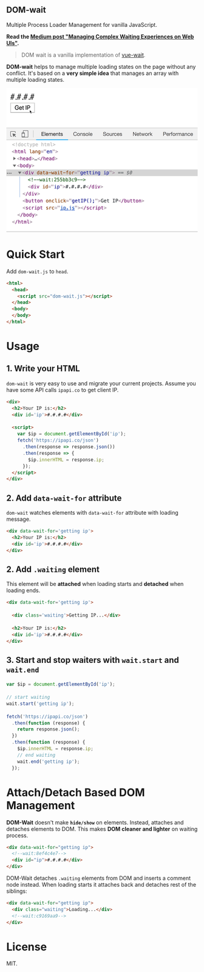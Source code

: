 ## DOM-wait

Multiple Process Loader Management for vanilla JavaScript.

**Read the [Medium post "Managing Complex Waiting Experiences on Web UIs"](https://medium.com/@fkadev/managing-complex-waiting-experiences-on-web-uis-29534d2d92a8).**

> DOM wait is a vanilla implementation of [vue-wait](https://github.com/f/vue-wait).

**DOM-wait** helps to manage multiple loading states on the page without any conflict. It's based on a **very simple idea** that manages an array with multiple loading states.

<img src="./dom-wait.gif" width="600">

# Quick Start

Add `dom-wait.js` to `head`.

```html
<html>
  <head>
    <script src="dom-wait.js"></script>
  </head>
  <body>
  </body>
</html>
```

# Usage

## 1. Write your HTML

`dom-wait` is very easy to use and migrate your current projects. Assume you have some API calls `ipapi.co` to get client IP.

```html
<div>
  <h2>Your IP is:</h2>
  <div id='ip'>#.#.#.#</div>

  <script>
    var $ip = document.getElementById('ip');
    fetch('https://ipapi.co/json')
      .then(response => response.json())
      .then(response => {
        $ip.innerHTML = response.ip;
      });
  </script>
</div>
```

## 2. Add `data-wait-for` attribute

`dom-wait` watches elements with `data-wait-for` attribute with loading message.

```html
<div data-wait-for='getting ip'>
  <h2>Your IP is:</h2>
  <div id='ip'>#.#.#.#</div>
</div>
```

## 2. Add `.waiting` element

This element will be **attached** when loading starts and **detached** when loading ends.

```html
<div data-wait-for='getting ip'>

  <div class='waiting'>Getting IP...</div>

  <h2>Your IP is:</h2>
  <div id='ip'>#.#.#.#</div>
</div>
```

## 3. Start and stop waiters with `wait.start` and `wait.end`

```js
var $ip = document.getElementById('ip');

// start waiting
wait.start('getting ip');

fetch('https://ipapi.co/json')
  .then(function (response) {
    return response.json();
  })
  .then(function (response) {
    $ip.innerHTML = response.ip;
    // end waiting
    wait.end('getting ip');
  });
```

# Attach/Detach Based DOM Management

**DOM-Wait** doesn't make **`hide/show`** on elements. Instead, attaches and detaches elements to DOM. This makes **DOM cleaner and lighter** on waiting process.

```html
<div data-wait-for="getting ip">
  <!--wait:8ef4c4e7-->
  <div id="ip">#.#.#.#</div>
</div>
```

DOM-Wait detaches `.waiting` elements from DOM and inserts a comment node instead. When loading starts it attaches back and detaches rest of the siblings:

```html
<div data-wait-for="getting ip">
  <div class="waiting">Loading...</div>
  <!--wait:c9169aa9-->
</div>
```

# License

MIT.
